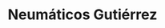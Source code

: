 ---
title: "Neumáticos Gutiérrez"
url: /ciudad-autonoma-de-buenos-aires/neumaticos-gutierrez/
shop: Reifen
---